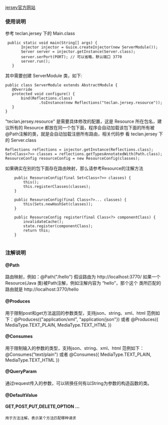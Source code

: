 [jersey官方网站](https://jersey.java.net/)
 
### 使用说明
 
 参考 teclan.jersey 下的 Main.class
 ```
  public static void main(String[] args) {
        Injector injector = Guice.createInjector(new ServerModule());
        Server server = injector.getInstance(Server.class);
        server.serPort(PORT); // 可以省略，默认端口 3770
        server.run();
    }
 ```
 其中需要创建 ServerModule 类，如下:
 ```
 public class ServerModule extends AbstractModule {
    @Override
    protected void configure() {
        bind(Reflections.class)
                .toInstance(new Reflections("teclan.jersey.resource"));
    }
}
```
"teclan.jersey.resource" 是需要具体修改的配置，这是 Resource 所在包名，建议所有的 Resource
都放在同一个包下面，程序会自动加载该包下面的所有被@Path注解的类，就是会自动加载注册所有路由，相关代码参
看 teclan.jersey 下的 Server.class
```
Reflections reflections = injector.getInstance(Reflections.class);
Set<Class<?>> classes = reflections.getTypesAnnotatedWith(Path.class);
ResourceConfig resourceConfig = new ResourceConfig(classes);
```
如果确实在别的包下面存在路由映射，那么请参考Resource的注解方法
```
    public ResourceConfig(final Set<Class<?>> classes) {
        this();
        this.registerClasses(classes);
    }
```


```
    public ResourceConfig(final Class<?>... classes) {
        this(Sets.newHashSet(classes));
    }
```


```
    public ResourceConfig register(final Class<?> componentClass) {
        invalidateCache();
        state.register(componentClass);
        return this;
    }
    
```
 
### 注解说明

#### @Path
路由映射，例如：@Path("/hello")
假设路由为 http://localhost:3770/
如果一个 Resource(Java 类)被Path注解，例如注解内容为 “hello”，那个这个
 类所匹配的路由就是 http://localhost:3770/hello
	
#### @Produces
用于限制post和get方法返回的参数类型，支持json、string、xml、html
范例如下：@Produces({"application/xml", "application/json"}) 或者 @Produces({ MediaType.TEXT_PLAIN, MediaType.TEXT_HTML })
#### @Consumes

用于限制输入的参数的类型，支持json、string、xml、html
范例如下：@Consumes("text/plain") 或者 @Consumes({ MediaType.TEXT_PLAIN, MediaType.TEXT_HTML })

#### @QueryParam
通过request传入的参数，可以转换任何有以String为参数的构造函数的类。

#### @DefaultValue
 
#### GET,POST,PUT,DELETE,OPTION ...
 	用于方法注解，表示某个方法匹配哪种请求
 
 
 